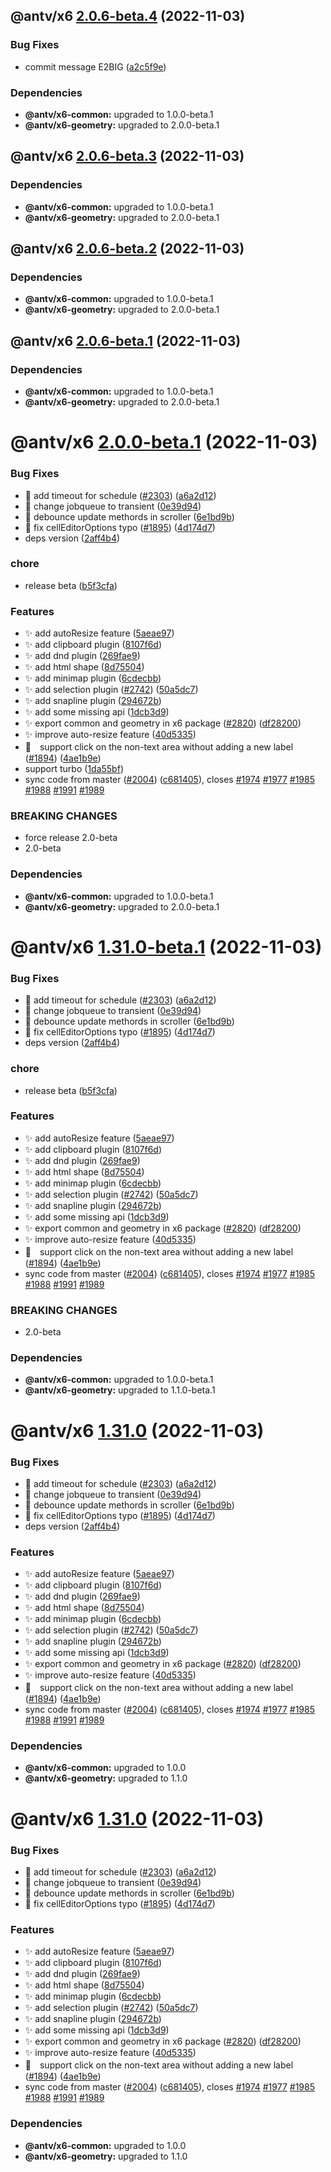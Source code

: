 ## @antv/x6 [2.0.6-beta.4](https://github.com/antvis/x6/compare/@antv/x6@2.0.6-beta.3...@antv/x6@2.0.6-beta.4) (2022-11-03)


### Bug Fixes

* commit message E2BIG ([a2c5f9e](https://github.com/antvis/x6/commit/a2c5f9e943ccf1d7ae478af30cb5022dd72e2e99))





### Dependencies

* **@antv/x6-common:** upgraded to 1.0.0-beta.1
* **@antv/x6-geometry:** upgraded to 2.0.0-beta.1

## @antv/x6 [2.0.6-beta.3](https://github.com/antvis/x6/compare/@antv/x6@2.0.6-beta.2...@antv/x6@2.0.6-beta.3) (2022-11-03)





### Dependencies

* **@antv/x6-common:** upgraded to 1.0.0-beta.1
* **@antv/x6-geometry:** upgraded to 2.0.0-beta.1

## @antv/x6 [2.0.6-beta.2](https://github.com/antvis/x6/compare/@antv/x6@2.0.6-beta.1...@antv/x6@2.0.6-beta.2) (2022-11-03)





### Dependencies

* **@antv/x6-common:** upgraded to 1.0.0-beta.1
* **@antv/x6-geometry:** upgraded to 2.0.0-beta.1

## @antv/x6 [2.0.6-beta.1](https://github.com/antvis/x6/compare/@antv/x6@2.0.0-beta.1...@antv/x6@2.0.6-beta.1) (2022-11-03)





### Dependencies

* **@antv/x6-common:** upgraded to 1.0.0-beta.1
* **@antv/x6-geometry:** upgraded to 2.0.0-beta.1

# @antv/x6 [2.0.0-beta.1](https://github.com/antvis/x6/compare/@antv/x6@1.30.2...@antv/x6@2.0.0-beta.1) (2022-11-03)


### Bug Fixes

* 🐛 add timeout for schedule ([#2303](https://github.com/antvis/x6/issues/2303)) ([a6a2d12](https://github.com/antvis/x6/commit/a6a2d12b07add27ef19eebbf7b5ca7cd17dde09e))
* 🐛 change jobqueue to transient ([0e39d94](https://github.com/antvis/x6/commit/0e39d9447bc8c0ba0b11c272bf9b64df9ba95a33))
* 🐛 debounce update methords in scroller ([6e1bd9b](https://github.com/antvis/x6/commit/6e1bd9b5307b4cf17b3951168e10527d6111e5e5))
* 🐛 fix cellEditorOptions typo ([#1895](https://github.com/antvis/x6/issues/1895)) ([4d174d7](https://github.com/antvis/x6/commit/4d174d7807463d64ff248fe4ee1e09010bad4bfc))
* deps version ([2aff4b4](https://github.com/antvis/x6/commit/2aff4b4cd0c23660066a43e182524d4515948b0a))


### chore

* release beta ([b5f3cfa](https://github.com/antvis/x6/commit/b5f3cfa2042f5196a995a38a8f41f140cabdce57))


### Features

* ✨ add autoResize feature ([5aeae97](https://github.com/antvis/x6/commit/5aeae976cd7638b2b5c05bc12bc56b562366fe5f))
* ✨ add clipboard plugin ([8107f6d](https://github.com/antvis/x6/commit/8107f6df5de52a33e1b8094a44d59ee7fd2a8042))
* ✨ add dnd plugin ([269fae9](https://github.com/antvis/x6/commit/269fae9e5eeb969c6a7884373aa3a32002c064e6))
* ✨ add html shape ([8d75504](https://github.com/antvis/x6/commit/8d7550413f9f6f3177eab9d0f7fef14c55949fb8))
* ✨ add minimap plugin ([6cdecbb](https://github.com/antvis/x6/commit/6cdecbbba9a4db1f67189e23fb89f2a7ba2af99e))
* ✨ add selection plugin ([#2742](https://github.com/antvis/x6/issues/2742)) ([50a5dc7](https://github.com/antvis/x6/commit/50a5dc7cd8c2e39a1f8bf8359a0eb189dda8cb86))
* ✨ add snapline plugin ([294672b](https://github.com/antvis/x6/commit/294672b3066b15ab834ce2a3172facc49004c950))
* ✨ add some missing api ([1dcb3d9](https://github.com/antvis/x6/commit/1dcb3d92fd83e5dfd1a1af9670d539a99dd9f55a))
* ✨ export common and geometry in x6 package ([#2820](https://github.com/antvis/x6/issues/2820)) ([df28200](https://github.com/antvis/x6/commit/df282000cc5e17521147c77c210e172c444c9938))
* ✨ improve auto-resize feature ([40d5335](https://github.com/antvis/x6/commit/40d53355cedc0bbbeb1e26948b67254dc6a40d85))
* 🐛　support click on the non-text area without adding a new label ([#1894](https://github.com/antvis/x6/issues/1894)) ([4ae1b9e](https://github.com/antvis/x6/commit/4ae1b9ef4f43b9c9f96796c5c5fa31f968b82bdf))
* support turbo ([1da55bf](https://github.com/antvis/x6/commit/1da55bfda73edaa96515998b5766e9ed5f241ee9))
* sync code from master ([#2004](https://github.com/antvis/x6/issues/2004)) ([c681405](https://github.com/antvis/x6/commit/c68140504bd21f654870f3d2fc1ad2f16f1113c8)), closes [#1974](https://github.com/antvis/x6/issues/1974) [#1977](https://github.com/antvis/x6/issues/1977) [#1985](https://github.com/antvis/x6/issues/1985) [#1988](https://github.com/antvis/x6/issues/1988) [#1991](https://github.com/antvis/x6/issues/1991) [#1989](https://github.com/antvis/x6/issues/1989)


### BREAKING CHANGES

* force release 2.0-beta
* 2.0-beta





### Dependencies

* **@antv/x6-common:** upgraded to 1.0.0-beta.1
* **@antv/x6-geometry:** upgraded to 2.0.0-beta.1

# @antv/x6 [1.31.0-beta.1](https://github.com/antvis/x6/compare/@antv/x6@1.30.2...@antv/x6@1.31.0-beta.1) (2022-11-03)


### Bug Fixes

* 🐛 add timeout for schedule ([#2303](https://github.com/antvis/x6/issues/2303)) ([a6a2d12](https://github.com/antvis/x6/commit/a6a2d12b07add27ef19eebbf7b5ca7cd17dde09e))
* 🐛 change jobqueue to transient ([0e39d94](https://github.com/antvis/x6/commit/0e39d9447bc8c0ba0b11c272bf9b64df9ba95a33))
* 🐛 debounce update methords in scroller ([6e1bd9b](https://github.com/antvis/x6/commit/6e1bd9b5307b4cf17b3951168e10527d6111e5e5))
* 🐛 fix cellEditorOptions typo ([#1895](https://github.com/antvis/x6/issues/1895)) ([4d174d7](https://github.com/antvis/x6/commit/4d174d7807463d64ff248fe4ee1e09010bad4bfc))
* deps version ([2aff4b4](https://github.com/antvis/x6/commit/2aff4b4cd0c23660066a43e182524d4515948b0a))


### chore

* release beta ([b5f3cfa](https://github.com/antvis/x6/commit/b5f3cfa2042f5196a995a38a8f41f140cabdce57))


### Features

* ✨ add autoResize feature ([5aeae97](https://github.com/antvis/x6/commit/5aeae976cd7638b2b5c05bc12bc56b562366fe5f))
* ✨ add clipboard plugin ([8107f6d](https://github.com/antvis/x6/commit/8107f6df5de52a33e1b8094a44d59ee7fd2a8042))
* ✨ add dnd plugin ([269fae9](https://github.com/antvis/x6/commit/269fae9e5eeb969c6a7884373aa3a32002c064e6))
* ✨ add html shape ([8d75504](https://github.com/antvis/x6/commit/8d7550413f9f6f3177eab9d0f7fef14c55949fb8))
* ✨ add minimap plugin ([6cdecbb](https://github.com/antvis/x6/commit/6cdecbbba9a4db1f67189e23fb89f2a7ba2af99e))
* ✨ add selection plugin ([#2742](https://github.com/antvis/x6/issues/2742)) ([50a5dc7](https://github.com/antvis/x6/commit/50a5dc7cd8c2e39a1f8bf8359a0eb189dda8cb86))
* ✨ add snapline plugin ([294672b](https://github.com/antvis/x6/commit/294672b3066b15ab834ce2a3172facc49004c950))
* ✨ add some missing api ([1dcb3d9](https://github.com/antvis/x6/commit/1dcb3d92fd83e5dfd1a1af9670d539a99dd9f55a))
* ✨ export common and geometry in x6 package ([#2820](https://github.com/antvis/x6/issues/2820)) ([df28200](https://github.com/antvis/x6/commit/df282000cc5e17521147c77c210e172c444c9938))
* ✨ improve auto-resize feature ([40d5335](https://github.com/antvis/x6/commit/40d53355cedc0bbbeb1e26948b67254dc6a40d85))
* 🐛　support click on the non-text area without adding a new label ([#1894](https://github.com/antvis/x6/issues/1894)) ([4ae1b9e](https://github.com/antvis/x6/commit/4ae1b9ef4f43b9c9f96796c5c5fa31f968b82bdf))
* sync code from master ([#2004](https://github.com/antvis/x6/issues/2004)) ([c681405](https://github.com/antvis/x6/commit/c68140504bd21f654870f3d2fc1ad2f16f1113c8)), closes [#1974](https://github.com/antvis/x6/issues/1974) [#1977](https://github.com/antvis/x6/issues/1977) [#1985](https://github.com/antvis/x6/issues/1985) [#1988](https://github.com/antvis/x6/issues/1988) [#1991](https://github.com/antvis/x6/issues/1991) [#1989](https://github.com/antvis/x6/issues/1989)


### BREAKING CHANGES

* 2.0-beta





### Dependencies

* **@antv/x6-common:** upgraded to 1.0.0-beta.1
* **@antv/x6-geometry:** upgraded to 1.1.0-beta.1

# @antv/x6 [1.31.0](https://github.com/antvis/x6/compare/@antv/x6@1.30.2...@antv/x6@1.31.0) (2022-11-03)


### Bug Fixes

* 🐛 add timeout for schedule ([#2303](https://github.com/antvis/x6/issues/2303)) ([a6a2d12](https://github.com/antvis/x6/commit/a6a2d12b07add27ef19eebbf7b5ca7cd17dde09e))
* 🐛 change jobqueue to transient ([0e39d94](https://github.com/antvis/x6/commit/0e39d9447bc8c0ba0b11c272bf9b64df9ba95a33))
* 🐛 debounce update methords in scroller ([6e1bd9b](https://github.com/antvis/x6/commit/6e1bd9b5307b4cf17b3951168e10527d6111e5e5))
* 🐛 fix cellEditorOptions typo ([#1895](https://github.com/antvis/x6/issues/1895)) ([4d174d7](https://github.com/antvis/x6/commit/4d174d7807463d64ff248fe4ee1e09010bad4bfc))
* deps version ([2aff4b4](https://github.com/antvis/x6/commit/2aff4b4cd0c23660066a43e182524d4515948b0a))


### Features

* ✨ add autoResize feature ([5aeae97](https://github.com/antvis/x6/commit/5aeae976cd7638b2b5c05bc12bc56b562366fe5f))
* ✨ add clipboard plugin ([8107f6d](https://github.com/antvis/x6/commit/8107f6df5de52a33e1b8094a44d59ee7fd2a8042))
* ✨ add dnd plugin ([269fae9](https://github.com/antvis/x6/commit/269fae9e5eeb969c6a7884373aa3a32002c064e6))
* ✨ add html shape ([8d75504](https://github.com/antvis/x6/commit/8d7550413f9f6f3177eab9d0f7fef14c55949fb8))
* ✨ add minimap plugin ([6cdecbb](https://github.com/antvis/x6/commit/6cdecbbba9a4db1f67189e23fb89f2a7ba2af99e))
* ✨ add selection plugin ([#2742](https://github.com/antvis/x6/issues/2742)) ([50a5dc7](https://github.com/antvis/x6/commit/50a5dc7cd8c2e39a1f8bf8359a0eb189dda8cb86))
* ✨ add snapline plugin ([294672b](https://github.com/antvis/x6/commit/294672b3066b15ab834ce2a3172facc49004c950))
* ✨ add some missing api ([1dcb3d9](https://github.com/antvis/x6/commit/1dcb3d92fd83e5dfd1a1af9670d539a99dd9f55a))
* ✨ export common and geometry in x6 package ([#2820](https://github.com/antvis/x6/issues/2820)) ([df28200](https://github.com/antvis/x6/commit/df282000cc5e17521147c77c210e172c444c9938))
* ✨ improve auto-resize feature ([40d5335](https://github.com/antvis/x6/commit/40d53355cedc0bbbeb1e26948b67254dc6a40d85))
* 🐛　support click on the non-text area without adding a new label ([#1894](https://github.com/antvis/x6/issues/1894)) ([4ae1b9e](https://github.com/antvis/x6/commit/4ae1b9ef4f43b9c9f96796c5c5fa31f968b82bdf))
* sync code from master ([#2004](https://github.com/antvis/x6/issues/2004)) ([c681405](https://github.com/antvis/x6/commit/c68140504bd21f654870f3d2fc1ad2f16f1113c8)), closes [#1974](https://github.com/antvis/x6/issues/1974) [#1977](https://github.com/antvis/x6/issues/1977) [#1985](https://github.com/antvis/x6/issues/1985) [#1988](https://github.com/antvis/x6/issues/1988) [#1991](https://github.com/antvis/x6/issues/1991) [#1989](https://github.com/antvis/x6/issues/1989)





### Dependencies

* **@antv/x6-common:** upgraded to 1.0.0
* **@antv/x6-geometry:** upgraded to 1.1.0

# @antv/x6 [1.31.0](https://github.com/antvis/x6/compare/@antv/x6@1.30.2...@antv/x6@1.31.0) (2022-11-03)


### Bug Fixes

* 🐛 add timeout for schedule ([#2303](https://github.com/antvis/x6/issues/2303)) ([a6a2d12](https://github.com/antvis/x6/commit/a6a2d12b07add27ef19eebbf7b5ca7cd17dde09e))
* 🐛 change jobqueue to transient ([0e39d94](https://github.com/antvis/x6/commit/0e39d9447bc8c0ba0b11c272bf9b64df9ba95a33))
* 🐛 debounce update methords in scroller ([6e1bd9b](https://github.com/antvis/x6/commit/6e1bd9b5307b4cf17b3951168e10527d6111e5e5))
* 🐛 fix cellEditorOptions typo ([#1895](https://github.com/antvis/x6/issues/1895)) ([4d174d7](https://github.com/antvis/x6/commit/4d174d7807463d64ff248fe4ee1e09010bad4bfc))


### Features

* ✨ add autoResize feature ([5aeae97](https://github.com/antvis/x6/commit/5aeae976cd7638b2b5c05bc12bc56b562366fe5f))
* ✨ add clipboard plugin ([8107f6d](https://github.com/antvis/x6/commit/8107f6df5de52a33e1b8094a44d59ee7fd2a8042))
* ✨ add dnd plugin ([269fae9](https://github.com/antvis/x6/commit/269fae9e5eeb969c6a7884373aa3a32002c064e6))
* ✨ add html shape ([8d75504](https://github.com/antvis/x6/commit/8d7550413f9f6f3177eab9d0f7fef14c55949fb8))
* ✨ add minimap plugin ([6cdecbb](https://github.com/antvis/x6/commit/6cdecbbba9a4db1f67189e23fb89f2a7ba2af99e))
* ✨ add selection plugin ([#2742](https://github.com/antvis/x6/issues/2742)) ([50a5dc7](https://github.com/antvis/x6/commit/50a5dc7cd8c2e39a1f8bf8359a0eb189dda8cb86))
* ✨ add snapline plugin ([294672b](https://github.com/antvis/x6/commit/294672b3066b15ab834ce2a3172facc49004c950))
* ✨ add some missing api ([1dcb3d9](https://github.com/antvis/x6/commit/1dcb3d92fd83e5dfd1a1af9670d539a99dd9f55a))
* ✨ export common and geometry in x6 package ([#2820](https://github.com/antvis/x6/issues/2820)) ([df28200](https://github.com/antvis/x6/commit/df282000cc5e17521147c77c210e172c444c9938))
* ✨ improve auto-resize feature ([40d5335](https://github.com/antvis/x6/commit/40d53355cedc0bbbeb1e26948b67254dc6a40d85))
* 🐛　support click on the non-text area without adding a new label ([#1894](https://github.com/antvis/x6/issues/1894)) ([4ae1b9e](https://github.com/antvis/x6/commit/4ae1b9ef4f43b9c9f96796c5c5fa31f968b82bdf))
* sync code from master ([#2004](https://github.com/antvis/x6/issues/2004)) ([c681405](https://github.com/antvis/x6/commit/c68140504bd21f654870f3d2fc1ad2f16f1113c8)), closes [#1974](https://github.com/antvis/x6/issues/1974) [#1977](https://github.com/antvis/x6/issues/1977) [#1985](https://github.com/antvis/x6/issues/1985) [#1988](https://github.com/antvis/x6/issues/1988) [#1991](https://github.com/antvis/x6/issues/1991) [#1989](https://github.com/antvis/x6/issues/1989)





### Dependencies

* **@antv/x6-common:** upgraded to 1.0.0
* **@antv/x6-geometry:** upgraded to 1.1.0
